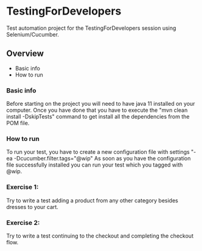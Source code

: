 # TestingForDevelopers
Test automation project for the TestingForDevelopers session using Selenium/Cucumber.

## Overview
- Basic info
- How to run

### Basic info
Before starting on the project you will need to have java 11 installed on your computer. Once you have done that
you have to execute the "mvn clean install -DskipTests" command to get install all the dependencies from the POM file.

### How to run
To run your test, you have to create a new configuration file with settings "-ea -Dcucumber.filter.tags="@wip"
As soon as you have the configuration file successfully installed you can run your test which you tagged with @wip.

### Exercise 1:
Try to write a test adding a product from any other category besides dresses to your cart.

### Exercise 2:
Try to write a test continuing to the checkout and completing the checkout flow.